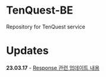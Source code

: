 # TenQuest-BE
Repository for TenQuest service


# Updates 
**23.03.17** - [Response 관련 업데이트 내용](https://github.com/TenQuest-Team/TenQuest-BE/blob/develop/updates/230317%20-%20Response%20%EA%B4%80%EB%A0%A8%20%EC%97%85%EB%8D%B0%EC%9D%B4%ED%8A%B8%20%EB%82%B4%EC%9A%A9.md)
